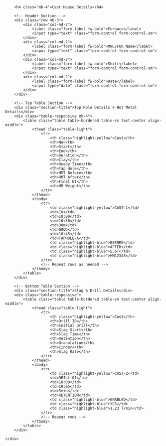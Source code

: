 <!DOCTYPE html>
<html lang="en">
<head>
    <meta charset="UTF-8">
    <title>Cast House Details</title>
    <link href="https://cdn.jsdelivr.net/npm/bootstrap@5.3.2/dist/css/bootstrap.min.css" rel="stylesheet">
    <style>
        .table-sm td, .table-sm th {
            padding: 0.25rem;
            font-size: 13px;
        }
        .highlight-yellow { background-color: yellow; }
        .highlight-blue { background-color: #cce5ff; }
        .section-title {
            background-color: #f8f9fa;
            padding: 8px;
            font-weight: bold;
            border: 1px solid #dee2e6;
        }
    </style>
</head>
<body class="p-3">
    <div class="container-fluid">

        <h4 class="mb-4">Cast House Details</h4>

        <!-- Header Section -->
        <div class="row mb-3">
            <div class="col-md-2">
                <label class="form-label fw-bold">Furnace</label>
                <input type="text" class="form-control form-control-sm">
            </div>
            <div class="col-md-2">
                <label class="form-label fw-bold">MWL/FUR Name</label>
                <input type="text" class="form-control form-control-sm">
            </div>
            <div class="col-md-2">
                <label class="form-label fw-bold">Shift</label>
                <input type="text" class="form-control form-control-sm">
            </div>
            <div class="col-md-2">
                <label class="form-label fw-bold">Date</label>
                <input type="date" class="form-control form-control-sm">
            </div>
        </div>

        <!-- Top Table Section -->
        <div class="section-title">Top Hole Details + Hot Metal Details</div>
        <div class="table-responsive mb-4">
            <table class="table table-bordered table-sm text-center align-middle">
                <thead class="table-light">
                    <tr>
                        <th class="highlight-yellow">Cast</th>
                        <th>No</th>
                        <th>Start</th>
                        <th>End</th>
                        <th>Duration</th>
                        <th>Clay</th>
                        <th>Ready Time</th>
                        <th>Tap Hole</th>
                        <th>HMT Before</th>
                        <th>HMT After</th>
                        <th>Final Wt</th>
                        <th>HM Weight</th>
                    </tr>
                </thead>
                <tbody>
                    <tr>
                        <td class="highlight-yellow">CAST-1</td>
                        <td>10</td>
                        <td>10:00</td>
                        <td>10:30</td>
                        <td>30m</td>
                        <td>GOOD</td>
                        <td>10:45</td>
                        <td>TAPHOLE-A</td>
                        <td class="highlight-blue">BEFORE</td>
                        <td class="highlight-blue">AFTER</td>
                        <td class="highlight-blue">5.6T</td>
                        <td class="highlight-blue">HM12345</td>
                    </tr>
                    <!-- Repeat rows as needed -->
                </tbody>
            </table>
        </div>

        <!-- Bottom Table Section -->
        <div class="section-title">Slag & Drill Details</div>
        <div class="table-responsive">
            <table class="table table-bordered table-sm text-center align-middle">
                <thead class="table-light">
                    <tr>
                        <th class="highlight-yellow">Cast</th>
                        <th>Drill ID</th>
                        <th>Initial Drill</th>
                        <th>Slag Start</th>
                        <th>Slag Time</th>
                        <th>Retention</th>
                        <th>Granulation</th>
                        <th>Cinder</th>
                        <th>Slag Rate</th>
                    </tr>
                </thead>
                <tbody>
                    <tr>
                        <td class="highlight-yellow">CAST-2</td>
                        <td>DRILL-01</td>
                        <td>10:00</td>
                        <td>10:05</td>
                        <td>5min</td>
                        <td>RETENTION</td>
                        <td class="highlight-blue">ENABLED</td>
                        <td class="highlight-blue">YES</td>
                        <td class="highlight-blue">1.23 T/min</td>
                    </tr>
                    <!-- Repeat rows -->
                </tbody>
            </table>
        </div>

    </div>
</body>
</html>
